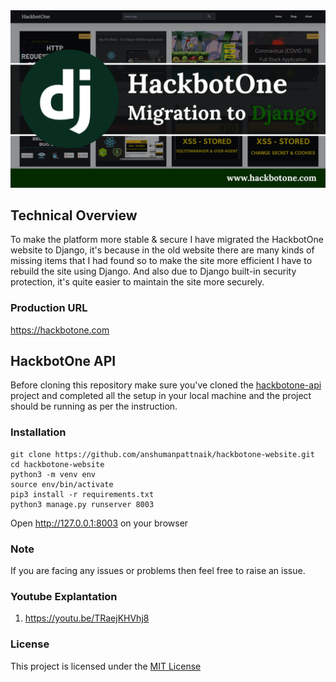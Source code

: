 <img src="thumbnail/thumbnail.png"/>

## Technical Overview
To make the platform more stable & secure I have migrated the HackbotOne website to Django, it's because in the old website there are many kinds of missing items that I had found so to make the site more efficient I have to rebuild the site using Django. And also due to Django built-in security protection, it's quite easier to maintain the site more securely.

### Production URL
https://hackbotone.com

## HackbotOne API
Before cloning this repository make sure you've cloned the [hackbotone-api](https://github.com/anshumanpattnaik/hackbotone-api) project and completed all the setup in your local machine and the project should be running as per the instruction.

### Installation
````````````````````````````````````````````````````````````````
git clone https://github.com/anshumanpattnaik/hackbotone-website.git
cd hackbotone-website
python3 -m venv env
source env/bin/activate
pip3 install -r requirements.txt
python3 manage.py runserver 8003
````````````````````````````````````````````````````````````````

Open http://127.0.0.1:8003 on your browser

### Note
If you are facing any issues or problems then feel free to raise an issue.

### Youtube Explantation
1. https://youtu.be/TRaejKHVhj8

### License
This project is licensed under the [MIT License](LICENSE)
